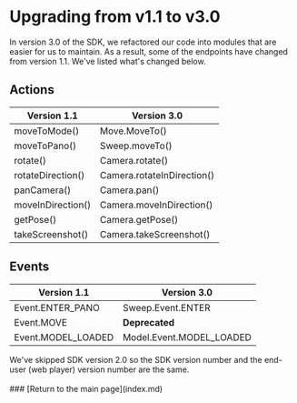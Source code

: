 
# Upgrading from v1.1 to v3.0

In version 3.0 of the SDK, we refactored our code into modules that are easier for us to maintain. As a result, some of the endpoints have changed from version 1.1. We've listed what's changed below.

## Actions

Version 1.1 | Version 3.0
-------|--------
moveToMode() | Move.MoveTo()
moveToPano() | Sweep.moveTo()
rotate() | Camera.rotate()
rotateDirection() | Camera.rotateInDirection()
panCamera() | Camera.pan()
moveInDirection() | Camera.moveInDirection()
getPose() | Camera.getPose()
takeScreenshot() | Camera.takeScreenshot()

## Events

Version 1.1 | Version 3.0
-------|--------
Event.ENTER_PANO | Sweep.Event.ENTER
Event.MOVE | **Deprecated**
Event.MODEL_LOADED | Model.Event.MODEL_LOADED

<div class="note">We've skipped SDK version 2.0 so the SDK version number and the end-user (web player) version number are the same.</div><br/>
### [Return to the main page](index.md)
